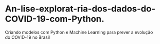 # An-lise-explorat-ria-dos-dados-do-COVID-19-com-Python.
Criando modelos com Python e Machine Learning para prever a evolução do COVID-19 no Brasil
